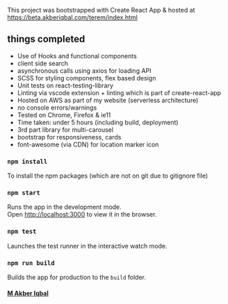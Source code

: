 
This project was bootstrapped with Create React App & hosted at https://beta.akberiqbal.com/terem/index.html 

## things completed

* Use of Hooks and functional components
* client side search
* asynchronous calls using axios for loading API
* SCSS for styling components, flex based design
* Unit tests on react-testing-library
* Linting via vscode extension + linting which is part of create-react-app
* Hosted on AWS as part of my website (serverless architecture)
* no console errors/warnings
* Tested on Chrome, Firefox & ie11
* Time taken: under 5 hours (including build, deployment)
* 3rd part library for multi-carousel
* bootstrap for responsiveness, cards
* font-awesome (via CDN) for location marker icon 

### `npm install`
To install the npm packages (which are not on git due to gitignore file)
  
### `npm start`
  
Runs the app in the development mode.<br  />
Open [http://localhost:3000](http://localhost:3000) to view it in the browser.
  
### `npm test`
  
Launches the test runner in the interactive watch mode.<br  />
  
### `npm run build`
  

Builds the app for production to the `build` folder.<br  />
#### [M Akber Iqbal](www.akberiqbal.com) 
